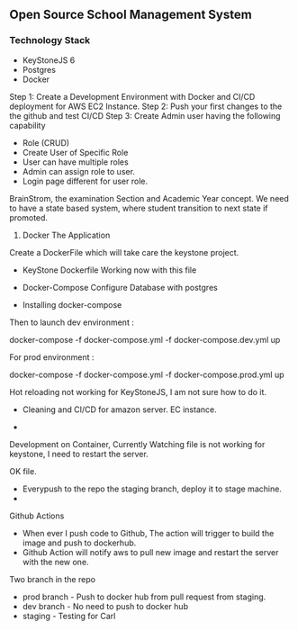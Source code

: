 ## Open Source School Management System 

### Technology Stack
- KeyStoneJS 6 
- Postgres
- Docker

Step 1: Create a Development Environment with Docker and CI/CD deployment for AWS EC2 Instance. 
Step 2: Push your first changes to the the github and test CI/CD
Step 3: Create Admin user having the following capability
- Role (CRUD)
- Create User of Specific Role
- User can have multiple roles
- Admin can assign role to user. 
- Login page different for user role.


BrainStrom, the examination Section and Academic Year concept. We need to have a state based system, where student transition to next state if promoted.



1. Docker The Application 

 Create a DockerFile which will take care the keystone project.


- KeyStone Dockerfile 
    Working now with this file 
- Docker-Compose 
    Configure Database with postgres

    

- Installing docker-compose 


Then to launch dev environment :

docker-compose  -f docker-compose.yml -f docker-compose.dev.yml up    



For prod environment :

docker-compose  -f docker-compose.yml -f docker-compose.prod.yml up  


Hot reloading not working for KeyStoneJS, I am not sure how to do it. 

- Cleaning and CI/CD for amazon server. EC instance. 


- 


Development on Container, Currently Watching file is not working for keystone, I need to restart the server. 

OK file.

- Everypush to the repo the staging branch, deploy it to stage machine. 
- 


Github Actions 

- When ever I push code to Github, The action will trigger to build the image and push to dockerhub. 
- Github Action will notify aws to pull new image and restart the server with the new one. 

Two branch in the repo 
- prod branch - Push to docker hub from pull request from staging. 
- dev branch - No need to push to docker hub
- staging - Testing for Carl